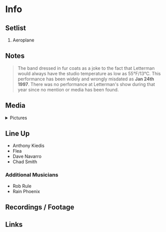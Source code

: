 # Info

## Setlist

1. Aeroplane

## Notes

> The band dressed in fur coats as a joke to the fact that Letterman would always have the studio temperature as low as 55°F/13°C.
This performance has been widely and wrongly misdated as **Jan 24th 1997**. There was no performance at Letterman's show during that year since no mention or media has been found.

## Media 

<details>
  <summary>Pictures</summary>
  <!--<img alt="Setlist" title="Setlist" src="_.jpg" height="200" />
  <img alt="Flyer" title="Flyer" src="_.jpg" height="200" />
  <img alt="Clipper" title="Clipper" src="_.jpg" height="200" />
  <img alt="Ticket" title="Ticket" src="_.jpg" height="200" />
  -->
</details>

## Line Up

* Anthony Kiedis
* Flea
* Dave Navarro
* Chad Smith

### Additional Musicians

* Rob Rule  
* Rain Phoenix

## Recordings / Footage

## Links